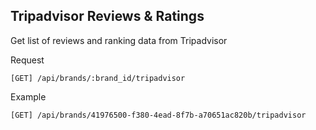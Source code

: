 Tripadvisor Reviews & Ratings
-----------------------------

Get list of reviews and ranking data from Tripadvisor

Request

`[GET] /api/brands/:brand_id/tripadvisor`

Example

`[GET] /api/brands/41976500-f380-4ead-8f7b-a70651ac820b/tripadvisor`

